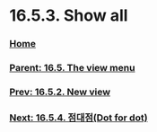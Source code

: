 # 16.5.3. Show all

### [Home](./00-home.md)
### [Parent: 16.5. The view menu](./16-05-00-the-view-menu.md)
### [Prev: 16.5.2. New view](./16-05-02-new-view.md)
### [Next: 16.5.4. 점대점(Dot for dot)](./16-05-04-dot-for-dot.md)
